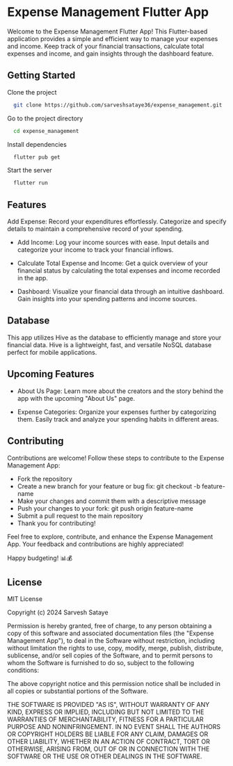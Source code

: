
# Expense Management Flutter App

Welcome to the Expense Management Flutter App! This Flutter-based application provides a simple and efficient way to manage your expenses and income. Keep track of your financial transactions, calculate total expenses and income, and gain insights through the dashboard feature.


## Getting Started

Clone the project

```bash
  git clone https://github.com/sarveshsataye36/expense_management.git

```

Go to the project directory

```bash
  cd expense_management
```

Install dependencies

```bash
  flutter pub get
```

Start the server

```bash
  flutter run
```



## Features

Add Expense: Record your expenditures effortlessly. Categorize and specify details to maintain a comprehensive record of your spending.

* Add Income: Log your income sources with ease. Input details and categorize your income to track your financial inflows.

* Calculate Total Expense and Income: Get a quick overview of your financial status by calculating the total expenses and income recorded in the app.

* Dashboard: Visualize your financial data through an intuitive dashboard. Gain insights into your spending patterns and income sources.
## Database

This app utilizes Hive as the database to efficiently manage and store your financial data. Hive is a lightweight, fast, and versatile NoSQL database perfect for mobile applications.
## Upcoming Features

* About Us Page: Learn more about the creators and the story behind the app with the upcoming "About Us" page.

* Expense Categories: Organize your expenses further by categorizing them. Easily track and analyze your spending habits in different areas.
## Contributing

Contributions are welcome! Follow these steps to contribute to the Expense Management App:

 * Fork the repository
 * Create a new branch for your feature or bug fix: git  checkout -b feature-name
* Make your changes and commit them with a descriptive message
* Push your changes to your fork: git push origin feature-name
* Submit a pull request to the main repository
* Thank you for contributing!

Feel free to explore, contribute, and enhance the Expense Management App. Your feedback and contributions are highly appreciated!

Happy budgeting! 📊💰


## License

MIT License

Copyright (c) 2024 Sarvesh Sataye

Permission is hereby granted, free of charge, to any person obtaining a copy
of this software and associated documentation files (the "Expense Management App"), to deal
in the Software without restriction, including without limitation the rights
to use, copy, modify, merge, publish, distribute, sublicense, and/or sell
copies of the Software, and to permit persons to whom the Software is
furnished to do so, subject to the following conditions:

The above copyright notice and this permission notice shall be included in all
copies or substantial portions of the Software.

THE SOFTWARE IS PROVIDED "AS IS", WITHOUT WARRANTY OF ANY KIND, EXPRESS OR
IMPLIED, INCLUDING BUT NOT LIMITED TO THE WARRANTIES OF MERCHANTABILITY,
FITNESS FOR A PARTICULAR PURPOSE AND NONINFRINGEMENT. IN NO EVENT SHALL THE
AUTHORS OR COPYRIGHT HOLDERS BE LIABLE FOR ANY CLAIM, DAMAGES OR OTHER
LIABILITY, WHETHER IN AN ACTION OF CONTRACT, TORT OR OTHERWISE, ARISING FROM,
OUT OF OR IN CONNECTION WITH THE SOFTWARE OR THE USE OR OTHER DEALINGS IN THE
SOFTWARE.


